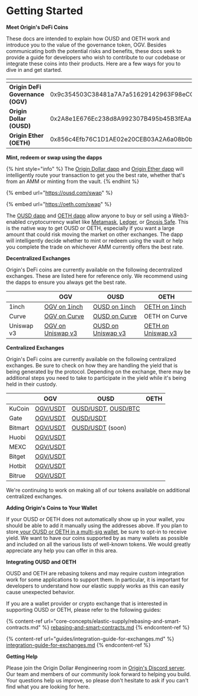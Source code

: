 # Getting Started

**Meet Origin's DeFi Coins**

These docs are intended to explain how OUSD and OETH work and introduce you to the value of the governance token, OGV. Besides communicating both the potential risks and benefits, these docs seek to provide a guide for developers who wish to contribute to our codebase or integrate these coins into their products. Here are a few ways for you to dive in and get started.

<table data-view="cards"><thead><tr><th></th><th></th><th data-hidden data-card-cover data-type="files"></th></tr></thead><tbody><tr><td><strong>Origin DeFi Governance (OGV)</strong></td><td>0x9c354503C38481a7A7a51629142963F98eCC12D0</td><td><a href=".gitbook/assets/OGV Symbol.png">OGV Symbol.png</a></td></tr><tr><td><strong>Origin Dollar (OUSD)</strong></td><td><p></p><p>0x2A8e1E676Ec238d8A992307B495b45B3fEAa5e86</p></td><td><a href=".gitbook/assets/OUSD Symbol.png">OUSD Symbol.png</a></td></tr><tr><td><strong>Origin Ether (OETH)</strong></td><td>0x856c4Efb76C1D1AE02e20CEB03A2A6a08b0b8dC3</td><td><a href=".gitbook/assets/ogv (1).svg">ogv (1).svg</a></td></tr></tbody></table>

**Mint, redeem or swap using the dapps**

{% hint style="info" %}
The [Origin Dollar dapp](https://ousd.com/swap) and [Origin Ether dapp](https://oeth.com/swap) will intelligently route your transaction to get you the best rate, whether that's from an AMM or minting from the vault.
{% endhint %}

{% embed url="https://ousd.com/swap" %}

{% embed url="https://oeth.com/swap" %}

The [OUSD dapp](https://ousd.com/swap) and [OETH dapp](https://oeth.com/swap) allow anyone to buy or sell using a Web3-enabled cryptocurrency wallet like [Metamask](https://www.metamask.io), [Ledger](https://www.ledger.com/), or [Gnosis Safe](https://gnosis-safe.io/). This is the native way to get OUSD or OETH, especially if you want a large amount that could risk moving the market on other exchanges. The dapp will intelligently decide whether to mint or redeem using the vault or help you complete the trade on whichever AMM currently offers the best rate.

**Decentralized Exchanges**

Origin's DeFi coins are currently available on the following decentralized exchanges. These are listed here for reference only. We recommend using the dapps to ensure you always get the best rate.

|            | OGV                                                                                                           | OUSD                                                                                                                                                                     | OETH                                                                                                                                                                     |
| ---------- | ------------------------------------------------------------------------------------------------------------- | ------------------------------------------------------------------------------------------------------------------------------------------------------------------------ | ------------------------------------------------------------------------------------------------------------------------------------------------------------------------ |
| 1inch      | [OGV on 1inch](https://app.1inch.io/#/1/simple/swap/ETH/OGV)                                                  | [OUSD on 1inch](https://app.1inch.io/#/1/swap/USDT/OUSD)                                                                                                                 | [OETH on 1inch](https://app.1inch.io/#/1/swap/USDT/OETH)                                                                                                                 |
| Curve      | [OGV on Curve](https://curve.fi/#/ethereum/pools/factory-crypto-205/swap)                                     | [OUSD on Curve](https://curve.fi/factory/9)                                                                                                                              | OETH on Curve                                                                                                                                                            |
| Uniswap v3 | [OGV on Uniswap v3](https://app.uniswap.org/#/swap?outputCurrency=0x9c354503C38481a7A7a51629142963F98eCC12D0) | [OUSD on Uniswap v3](https://app.uniswap.org/#/swap?inputCurrency=0xdac17f958d2ee523a2206206994597c13d831ec7\&outputCurrency=0x2A8e1E676Ec238d8A992307B495b45B3fEAa5e86) | [OETH on Uniswap v3](https://app.uniswap.org/#/swap?inputCurrency=0xdac17f958d2ee523a2206206994597c13d831ec7\&outputCurrency=0x856c4Efb76C1D1AE02e20CEB03A2A6a08b0b8dC3) |

**Centralized Exchanges**

Origin's DeFi coins are currently available on the following centralized exchanges. Be sure to check on how they are handling the yield that is being generated by the protocol. Depending on the exchange, there may be additional steps you need to take to participate in the yield while it's being held in their custody.

|         | OGV                                                                           | OUSD                                                                                           | OETH |
| ------- | ----------------------------------------------------------------------------- | ---------------------------------------------------------------------------------------------- | ---- |
| KuCoin  | [OGV/USDT](https://www.kucoin.com/trade/OGV-USDT?rcode=e21sNJ)                | [OUSD/USDT](https://trade.kucoin.com/OUSD-USDT), [OUSD/BTC](https://trade.kucoin.com/OUSD-BTC) |      |
| Gate    | [OGV/USDT](https://gate.io/trade/OGV\_USDT?ref=3018394)                       | [OUSD/USDT](https://www.gate.io/trade/OUSD\_USDT)                                              |      |
| Bitmart | [OGV/USDT](https://www.bitmart.com/trade/en-US?symbol=%24OGV\_USDT)           | [OUSD/USDT](https://www.bitmart.com/trade/en-US?symbol=%24OUSD\_USDT) (soon)                   |      |
| Huobi   | [OGV/USDT](https://www.huobi.com/en-us/exchange/ogv\_usdt?invite\_code=d8c53) |                                                                                                |      |
| MEXC    | [OGV/USDT](https://www.mexc.com/exchange/OGV\_USDT?inviteCode=1498J)          |                                                                                                |      |
| Bitget  | [OGV/USDT](https://www.bitget.com/en/spot/OGVUSDT\_SPBL)                      |                                                                                                |      |
| Hotbit  | [OGV/USDT](https://www.hotbit.io/exchange?symbol=OGV\_USDT)                   |                                                                                                |      |
| Bitrue  | [OGV/USDT](https://www.bitrue.com/trade/ogv\_usdt)                            |                                                                                                |      |

We're continuing to work on making all of our tokens available on additional centralized exchanges.

**Adding Origin's Coins to Your Wallet**

If your OUSD or OETH does not automatically show up in your wallet, you should be able to add it manually using the addresses above. If you plan to store[ your OUSD or OETH in a multi-sig wallet](core-concepts/elastic-supply/rebasing-and-smart-contracts.md), be sure to opt-in to receive yield. We want to have our coins supported by as many wallets as possible and included on all the various lists of well-known tokens. We would greatly appreciate any help you can offer in this area.

**Integrating OUSD and OETH**

OUSD and OETH are rebasing tokens and may require custom integration work for some applications to support them. In particular, it is important for developers to understand how our elastic supply works as this can easily cause unexpected behavior.

If you are a wallet provider or crypto exchange that is interested in supporting OUSD or OETH, please refer to the following guides:

{% content-ref url="core-concepts/elastic-supply/rebasing-and-smart-contracts.md" %}
[rebasing-and-smart-contracts.md](core-concepts/elastic-supply/rebasing-and-smart-contracts.md)
{% endcontent-ref %}

{% content-ref url="guides/integration-guide-for-exchanges.md" %}
[integration-guide-for-exchanges.md](guides/integration-guide-for-exchanges.md)
{% endcontent-ref %}

**Getting Help**

Please join the Origin Dollar #engineering room in [Origin's Discord server](https://originprotocol.com/discord). Our team and members of our community look forward to helping you build. Your questions help us improve, so please don't hesitate to ask if you can't find what you are looking for here.
